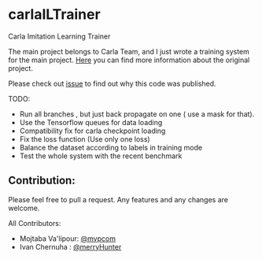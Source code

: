 # carlaILTrainer
Carla Imitation Learning Trainer


The main project belongs to Carla Team, and I just wrote a training system for the main project. [Here](https://github.com/carla-simulator/imitation-learning) you can find more information about the original project.


Please check out [issue](https://github.com/carla-simulator/imitation-learning/issues/1) to find out why this code was published. 


TODO:
* Run all branches , but just back propagate on one ( use a mask for that).
* Use the Tensorflow queues for data loading
* Compatibility fix for carla checkpoint loading 
* Fix the loss function (Use only one loss)
* Balance the dataset according to labels in training mode
* Test the whole system with the recent benchmark

## Contribution:
Please feel free to pull a request. Any features and any changes are welcome. 

All Contributors: 
* Mojtaba Va'lipour: [@mvpcom](https://github.com/mvpcom)
* Ivan Chernuha : [@merryHunter](https://github.com/merryHunter)
